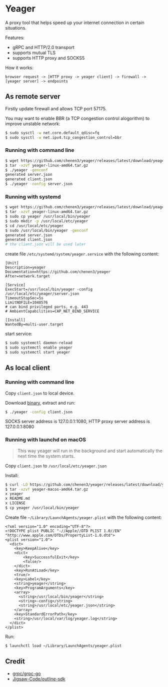 # Yeager

A proxy tool that helps speed up your internet connection in certain situations.

Features:
- gRPC and HTTP/2.0 transport
- supports mutual TLS
- supports HTTP proxy and SOCKS5

How it works:

```
browser request -> [HTTP proxy -> yeager client] -> firewall -> [yeager server] -> endpoints
```

## As remote server
Firstly update firewall and allows TCP port 57175.

You may want to enable BBR (a TCP congestion control alogorithm) to improve unstable network:
```sh
$ sudo sysctl -w net.core.default_qdisc=fq
$ sudo sysctl -w net.ipv4.tcp_congestion_control=bbr
```

### Running with command line
```sh
$ wget https://github.com/chenen3/yeager/releases/latest/download/yeager-linux-amd64.tar.gz
$ tar -xzvf yeager-linux-amd64.tar.gz 
$ ./yeager -genconf
generated server.json
generated client.json
$ ./yeager -config server.json
```

### Running with systemd
```sh
$ wget https://github.com/chenen3/yeager/releases/latest/download/yeager-linux-amd64.tar.gz
$ tar -xzvf yeager-linux-amd64.tar.gz 
$ sudo cp yeager /usr/local/bin/yeager
$ sudo mkdir -p /usr/local/etc/yeager
$ cd /usr/local/etc/yeager
$ sudo /usr/local/bin/yeager -genconf
generated server.json
generated client.json
# the client.json will be used later
```

create file `/etc/systemd/system/yeager.service` with the following content:
```
[Unit]
Description=yeager
Documentation=https://github.com/chenen3/yeager
After=network.target

[Service]
ExecStart=/usr/local/bin/yeager -config /usr/local/etc/yeager/server.json
TimeoutStopSec=5s
LimitNOFILE=1048576
# can bind privileged ports, e.g. 443
# AmbientCapabilities=CAP_NET_BIND_SERVICE

[Install]
WantedBy=multi-user.target
```

start service:
```sh
$ sudo systemctl daemon-reload
$ sudo systemctl enable yeager
$ sudo systemctl start yeager
```

## As local client

### Running with command line

Copy `client.json` to local device.

Download [binary](https://github.com/chenen3/yeager/releases/latest), extract and run:
```sh
$ ./yeager -config client.json
```

SOCKS server address is 127.0.0.1:1080, HTTP proxy server address is 127.0.0.1:8080

### Running with launchd on macOS
> This way yeager will run in the background and start automatically the next time the system starts.

Copy `client.json` to `/usr/local/etc/yeager.json`

Install:
```sh
$ curl -LO https://github.com/chenen3/yeager/releases/latest/download/yeager-macos-amd64.tar.gz
$ tar -xzvf yeager-macos-amd64.tar.gz
x yeager
x README.md
x LICENSE
$ cp yeager /usr/local/bin/yeager
``` 

Create file `~/Library/LaunchAgents/yeager.plist` with the following content:
```
<?xml version="1.0" encoding="UTF-8"?>
<!DOCTYPE plist PUBLIC "-//Apple//DTD PLIST 1.0//EN" "http://www.apple.com/DTDs/PropertyList-1.0.dtd">
<plist version="1.0">
  <dict>
    <key>KeepAlive</key>
    <dict>
        <key>SuccessfulExit</key>
        <false/>
    </dict>
    <key>RunAtLoad</key>
    <true/>
    <key>Label</key>
    <string>yeager</string>
    <key>ProgramArguments</key>
    <array>
      <string>/usr/local/bin/yeager</string>
      <string>-config</string>
      <string>/usr/local/etc/yeager.json</string>
    </array>
    <key>StandardErrorPath</key>
    <string>/usr/local/var/log/yeager.log</string>
  </dict>
</plist>
```

Run:
```sh
$ launchctl load ~/Library/LaunchAgents/yeager.plist
```

## Credit

- [grpc/grpc-go](https://github.com/grpc/grpc-go)
- [Jigsaw-Code/outline-sdk](https://github.com/Jigsaw-Code/outline-sdk)
